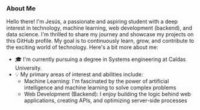 ### About Me

Hello there! I'm Jesús, a passionate and aspiring student with a deep interest in technology, machine learning, web development (backend), and data science. I'm thrilled to share my journey and showcase my projects on this GitHub profile. My goal is to continuously learn, grow, and contribute to the exciting world of technology. Here's a bit more about me:

* 🎓 I'm currently pursuing a degree in Systems engineering at Caldas University.
* 💡 My primary areas of interest and abilities include:
  * Machine Learning: I'm fascinated by the power of artificial intelligence and machine learning to solve complex problems
  * Web Development (Backend): I enjoy building the logic behind web applications, creating APIs, and optimizing server-side processes
